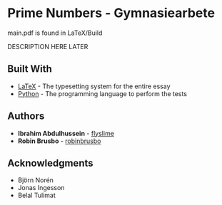# Prime Numbers - Gymnasiearbete

main.pdf is found in LaTeX/Build

DESCRIPTION HERE LATER

## Built With

-   [LaTeX](https://www.latex-project.org/) - The typesetting system for the entire essay
-   [Python](https://www.python.org/) - The programming language to perform the tests

## Authors

-   **Ibrahim Abdulhussein** - [flyslime](https://github.com/flyslime)
-   **Robin Brusbo** - [robinbrusbo](https://github.com/robinbrusbo)

## Acknowledgments

-   Björn Norén
-   Jonas Ingesson
-   Belal Tulimat 

